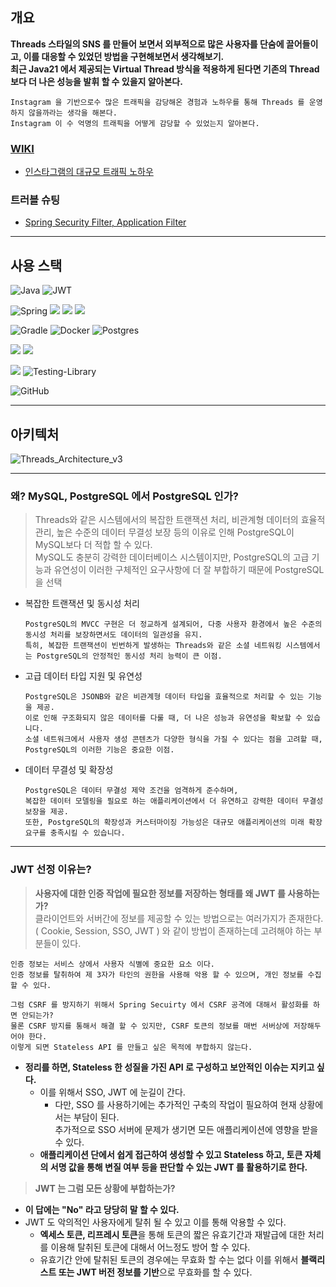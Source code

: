 

## 개요
**Threads 스타일의 SNS 를 만들어 보면서 외부적으로 많은 사용자를 단숨에 끌어들이고, 이를 대응할 수 있었던 방법을 구현해보면서 생각해보기.**
<br>**최근 Java21 에서 제공되는 Virtual Thread 방식을 적용하게 된다면 기존의 Thread 보다 더 나은 성능을 발휘 할 수 있을지 알아본다.**
```
Instagram 을 기반으로수 많은 트래픽을 감당해온 경험과 노하우를 통해 Threads 를 운영하지 않을까라는 생각을 해본다.
Instagram 이 수 억명의 트래픽을 어떻게 감당할 수 있었는지 알아본다.
```
### [WIKI](https://github.com/IMWoo94/Threads-SNS/wiki)
* [인스타그램의 대규모 트래픽 노하우](https://github.com/IMWoo94/Threads-SNS/wiki/Instagram-%EC%9D%B4-%EC%88%98%EC%96%B5%EB%AA%85%EC%9D%98-%EC%9C%A0%EC%A0%80%EB%A5%BC-%EA%B0%90%EB%8B%B9%ED%95%9C-%EB%B0%A9%EB%B2%95)

### 트러블 슈팅
* [Spring Security Filter, Application Filter](https://imwoo94.notion.site/Spring-Security-Invalid-CSRF-token-found-for-Error-response-status-is-403-ca540e4d417849e686696f7fb5e57b54?pvs=4)
***

## 사용 스택

![Java](https://img.shields.io/badge/Java21-%23ED8B00.svg?style=for-the-badge&logo=openjdk&logoColor=white)
![JWT](https://img.shields.io/badge/JWT-black?style=for-the-badge&logo=JSON%20web%20tokens)

![Spring](https://img.shields.io/badge/Spring6.1.x-%236DB33F.svg?style=for-the-badge&logo=spring&logoColor=white)
<img src="https://img.shields.io/badge/Spring Boot3.3.x-6DB33F?style=for-the-badge&logo=Spring Boot&logoColor=white">
<img src="https://img.shields.io/badge/Spring Data JPA-FF3621?style=for-the-badge&logo=databricks&logoColor=white">
<img src="https://img.shields.io/badge/Spring Security6.3.x-6DB33F?style=for-the-badge&logo=springsecurity&logoColor=white">

![Gradle](https://img.shields.io/badge/Gradle-02303A.svg?style=for-the-badge&logo=Gradle&logoColor=white)
![Docker](https://img.shields.io/badge/docker-%230db7ed.svg?style=for-the-badge&logo=docker&logoColor=white)
![Postgres](https://img.shields.io/badge/postgres-%23316192.svg?style=for-the-badge&logo=postgresql&logoColor=white)

<img src="https://img.shields.io/badge/Swagger-85EA2D?style=for-the-badge&logo=swagger&logoColor=white"> <img src="https://img.shields.io/badge/Springdoc-4285F4?style=for-the-badge&logo=googledocs&logoColor=white">

<img src="https://img.shields.io/badge/JUnit5-25A162?style=for-the-badge&logo=junit5&logoColor=white"> ![Testing-Library](https://img.shields.io/badge/-Mockito-%23E33332?style=for-the-badge&logo=testing-library&logoColor=white)

![GitHub](https://img.shields.io/badge/github-%23121011.svg?style=for-the-badge&logo=github&logoColor=white)

***
## 아키텍처
![Threads_Architecture_v3](https://github.com/user-attachments/assets/e35bef2e-a9cc-4a1a-a93c-050e3f4ca172)

***
### 왜? MySQL, PostgreSQL 에서 PostgreSQL 인가?
> Threads와 같은 시스템에서의 복잡한 트랜잭션 처리, 비관계형 데이터의 효율적 관리, 높은 수준의 데이터 무결성 보장 등의 이유로 인해 PostgreSQL이 MySQL보다 더 적합 할 수 있다.
> <br> MySQL도 충분히 강력한 데이터베이스 시스템이지만, PostgreSQL의 고급 기능과 유연성이 이러한 구체적인 요구사항에 더 잘 부합하기 때문에 PostgreSQL을 선택
- 복잡한 트랜잭션 및 동시성 처리
  ```
  PostgreSQL의 MVCC 구현은 더 정교하게 설계되어, 다중 사용자 환경에서 높은 수준의 동시성 처리를 보장하면서도 데이터의 일관성을 유지.
  특히, 복잡한 트랜잭션이 빈번하게 발생하는 Threads와 같은 소셜 네트워킹 시스템에서는 PostgreSQL의 안정적인 동시성 처리 능력이 큰 이점.
  ```
- 고급 데이터 타입 지원 및 유연성
  ```
  PostgreSQL은 JSONB와 같은 비관계형 데이터 타입을 효율적으로 처리할 수 있는 기능을 제공.
  이로 인해 구조화되지 않은 데이터를 다룰 때, 더 나은 성능과 유연성을 확보할 수 있습니다.
  소셜 네트워크에서 사용자 생성 콘텐츠가 다양한 형식을 가질 수 있다는 점을 고려할 때, PostgreSQL의 이러한 기능은 중요한 이점.
  ```
- 데이터 무결성 및 확장성
  ```
  PostgreSQL은 데이터 무결성 제약 조건을 엄격하게 준수하며,
  복잡한 데이터 모델링을 필요로 하는 애플리케이션에서 더 유연하고 강력한 데이터 무결성 보장을 제공.
  또한, PostgreSQL의 확장성과 커스터마이징 가능성은 대규모 애플리케이션의 미래 확장 요구를 충족시킬 수 있습니다.
  ```

***
### JWT 선정 이유는?
> <b>사용자에 대한 인증 작업에 필요한 정보를 저장하는 형태를 왜 JWT 를 사용하는가?</b>
> <br> 클라이언트와 서버간에 정보를 제공할 수 있는 방법으로는 여러가지가 존재한다.
> <br> ( Cookie, Session, SSO, JWT ) 와 같이 방법이 존재하는데 고려해야 하는 부분들이 있다.
```
인증 정보는 서비스 상에서 사용자 식별에 중요한 요소 이다.
인증 정보를 탈취하여 제 3자가 타인의 권한을 사용해 악용 할 수 있으며, 개인 정보를 수집 할 수 있다.

그럼 CSRF 를 방지하기 위해서 Spring Secuirty 에서 CSRF 공격에 대해서 활성화를 하면 안되는가?
물론 CSRF 방지를 통해서 해결 할 수 있지만, CSRF 토큰의 정보를 매번 서버상에 저장해두어야 한다.
이렇게 되면 Stateless API 를 만들고 싶은 목적에 부합하지 않는다.
```
- **정리를 하면, Stateless 한 성질을 가진 API 로 구성하고 보안적인 이슈는 지키고 싶다.**
  - 이를 위해서 SSO, JWT 에 눈길이 간다.
    - 다만, SSO 를 사용하기에는 추가적인 구축의 작업이 필요하여 현재 상황에서는 부담이 된다.
    <br>추가적으로 SSO 서버에 문제가 생기면 모든 애플리케이션에 영향을 받을 수 있다.
  - **애플리케이션 단에서 쉽게 접근하여 생성할 수 있고 Stateless 하고, 토큰 자체의 서명 값을 통해 변질 여부 등을 판단할 수 있는 JWT 를 활용하기로 한다.**
> <b>JWT 는 그럼 모든 상황에 부합하는가?</b>
  - **이 답에는 "No" 라고 당당히 말 할 수 있다.**
  - JWT 도 악의적인 사용자에게 탈취 될 수 있고 이를 통해 악용할 수 있다.
    - **엑세스 토큰, 리프레시 토큰**을 통해 토큰의 짧은 유효기간과 재발급에 대한 처리를 이용해 탈취된 토큰에 대해서 어느정도 방어 할 수 있다.
    - 유효기간 안에 탈취된 토큰의 경우에는 무효화 할 수는 없다 이를 위해서 **블랙리스트 또는 JWT 버전 정보를 기반**으로 무효화를 할 수 있다.
